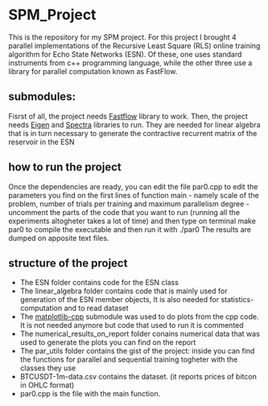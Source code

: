 # SPM_Project
This is the repository for my SPM project.
For this project I brought 4 parallel implementations of the Recursive Least Square (RLS) online training algorithm for Echo State Networks (ESN). Of these, one uses standard instruments from c++ programming language, while the other three use a library for parallel computation known as FastFlow.
## submodules:
Fisrst of all, the project needs [Fastflow](https://github.com/fastflow/fastflow) library to work.
Then, the project needs [Eigen](https://gitlab.com/libeigen/eigen) and [Spectra](https://github.com/yixuan/spectra/) libraries to run. They are needed for linear algebra that is in turn necessary to generate the contractive recurrent matrix of the reservoir in the ESN
## how to run the project
Once the dependencies are ready, you can edit the file par0.cpp to edit the parameters you find on the first lines of function main - namely scale of the problem, number of trials per training and maximum parallelism degree - uncomment the parts of the code that you want to run (running all the experiments altogheter takes a lot of time) and then type on terminal
make par0
to compile the executable and then run it with 
./par0
The results are dumped on apposite text files.
## structure of the project
- The ESN folder contains code for the ESN class 
- The linear_algebra folder contains code that is mainly used for generation of the ESN member objects, It is also needed for statistics-computation and to read dataset
- The [matplotlib-cpp](https://github.com/lava/matplotlib-cpp) submodule was used to do plots from the cpp code. It is not needed anymore but code that used to run it is commented
- The numerical_results_on_report folder conains numerical data that was used to generate the plots you can find on the report 
- The par_utils folder contains the gist of the project: inside you can find the functions for parallel and sequential training togheter with the classes they use 
- BTCUSDT-1m-data.csv contains the dataset. (it reports prices of bitcon in OHLC format)
- par0.cpp is the file with the main function.